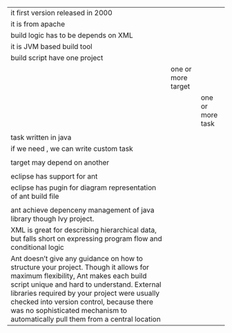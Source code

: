 |                                                                                                                                                                                                                                                                                                                                                             |                    |                  |
|-------------------------------------------------------------------------------------------------------------------------------------------------------------------------------------------------------------------------------------------------------------------------------------------------------------------------------------------------------------|--------------------|------------------|
| it first version released in 2000                                                                                                                                                                                                                                                                                                                           |                    |                  |
| it is from apache                                                                                                                                                                                                                                                                                                                                           |                    |                  |
| build logic has to be depends on XML                                                                                                                                                                                                                                                                                                                        |                    |                  |
| it is JVM based build tool                                                                                                                                                                                                                                                                                                                                  |                    |                  |
| build script have one project                                                                                                                                                                                                                                                                                                                               |                    |                  |
|                                                                                                                                                                                                                                                                                                                                                             | one or more target |                  |
|                                                                                                                                                                                                                                                                                                                                                             |                    | one or more task |
|                                                                                                                                                                                                                                                                                                                                                             |                    |                  |
| task written in java                                                                                                                                                                                                                                                                                                                                        |                    |                  |
| if we need , we can write custom task                                                                                                                                                                                                                                                                                                                       |                    |                  |
|                                                                                                                                                                                                                                                                                                                                                             |                    |                  |
| target may depend on another                                                                                                                                                                                                                                                                                                                                |                    |                  |
|                                                                                                                                                                                                                                                                                                                                                             |                    |                  |
| eclipse has support for ant                                                                                                                                                                                                                                                                                                                                 |                    |                  |
| eclipse has pugin for diagram representation of ant build file                                                                                                                                                                                                                                                                                              |                    |                  |
|                                                                                                                                                                                                                                                                                                                                                             |                    |                  |
| ant achieve depenceny management of java library though Ivy project.                                                                                                                                                                                                                                                                                        |                    |                  |
| XML is great for describing hierarchical data, but falls short on expressing program flow and conditional logic                                                                                                                                                                                                                                             |                    |                  |
| Ant doesn’t give any guidance on how to structure your project. Though it allows for maximum flexibility, Ant makes each build script unique and hard to understand. External libraries required by your project were usually checked into version control, because there was no sophisticated mechanism to automatically pull them from a central location |                    |                  |